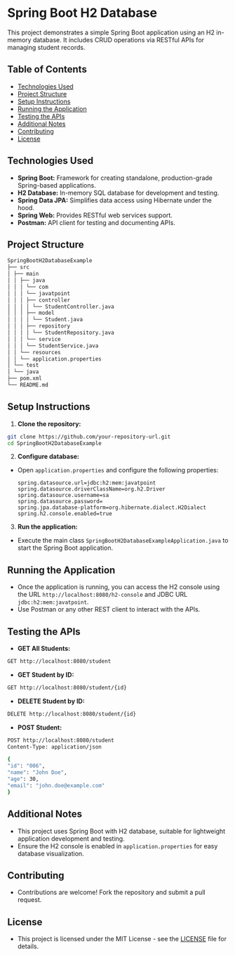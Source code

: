 # Spring Boot H2 Database

This project demonstrates a simple Spring Boot application using an H2 in-memory database. It includes CRUD operations via RESTful APIs for managing student records.

## Table of Contents

- [Technologies Used](#technologies-used)
- [Project Structure](#project-structure)
- [Setup Instructions](#setup-instructions)
- [Running the Application](#running-the-application)
- [Testing the APIs](#testing-the-apis)
- [Additional Notes](#additional-notes)
- [Contributing](#contributing)
- [License](#license)

## Technologies Used

- **Spring Boot:** Framework for creating standalone, production-grade Spring-based applications.
- **H2 Database:** In-memory SQL database for development and testing.
- **Spring Data JPA:** Simplifies data access using Hibernate under the hood.
- **Spring Web:** Provides RESTful web services support.
- **Postman:** API client for testing and documenting APIs.

## Project Structure
````bash
SpringBootH2DatabaseExample
├── src
│ ├── main
│ │ ├── java
│ │ │ └── com
│ │ │ └── javatpoint
│ │ │ ├── controller
│ │ │ │ └── StudentController.java
│ │ │ ├── model
│ │ │ │ └── Student.java
│ │ │ ├── repository
│ │ │ │ └── StudentRepository.java
│ │ │ └── service
│ │ │ └── StudentService.java
│ │ └── resources
│ │ └── application.properties
│ └── test
│ └── java
├── pom.xml
└── README.md
````


## Setup Instructions

1. **Clone the repository:**
````bash
git clone https://github.com/your-repository-url.git
cd SpringBootH2DatabaseExample
````


2. **Configure database:**
- Open `application.properties` and configure the following properties:
  ```
  spring.datasource.url=jdbc:h2:mem:javatpoint
  spring.datasource.driverClassName=org.h2.Driver
  spring.datasource.username=sa
  spring.datasource.password=
  spring.jpa.database-platform=org.hibernate.dialect.H2Dialect
  spring.h2.console.enabled=true
  ```

3. **Run the application:**
- Execute the main class `SpringBootH2DatabaseExampleApplication.java` to start the Spring Boot application.

## Running the Application

- Once the application is running, you can access the H2 console using the URL `http://localhost:8080/h2-console` and JDBC URL `jdbc:h2:mem:javatpoint`.
- Use Postman or any other REST client to interact with the APIs.

## Testing the APIs

- **GET All Students:**
````bash
GET http://localhost:8080/student
````


- **GET Student by ID:**
````bash
GET http://localhost:8080/student/{id}
````


- **DELETE Student by ID:**
````bash
DELETE http://localhost:8080/student/{id}
````


- **POST Student:**
````bash
POST http://localhost:8080/student
Content-Type: application/json

{
"id": "006",
"name": "John Doe",
"age": 30,
"email": "john.doe@example.com"
}
````


## Additional Notes

- This project uses Spring Boot with H2 database, suitable for lightweight application development and testing.
- Ensure the H2 console is enabled in `application.properties` for easy database visualization.

## Contributing

- Contributions are welcome! Fork the repository and submit a pull request.

## License

- This project is licensed under the MIT License - see the [LICENSE](LICENSE) file for details.
